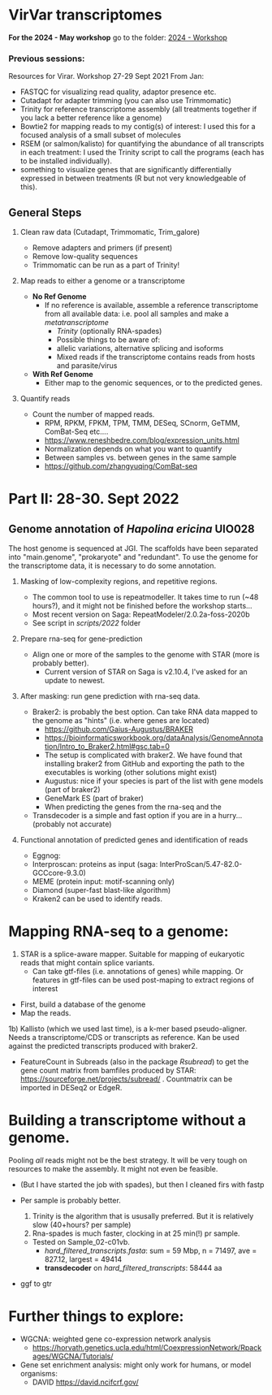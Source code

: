 # VirVar transcriptomes

**For the 2024 - May workshop** go to the folder: [2024 - Workshop](2024_Workshop/)

### Previous sessions: 
Resources for Virar. Workshop 27-29 Sept 2021
From Jan:
- FASTQC for visualizing read quality, adaptor presence etc.
- Cutadapt for adapter trimming (you can also use Trimmomatic)
- Trinity for reference transcriptome assembly (all treatments together if you lack a better reference like a genome)
- Bowtie2 for mapping reads to my contig(s) of interest: I used this for a focused analysis of a small subset of molecules
- RSEM (or salmon/kalisto) for quantifying the abundance of all transcripts in each treatment: I used the Trinity script to call the programs (each has to be installed individually).
- something to visualize genes that are significantly differentially expressed in between treatments (R but not very knowledgeable of this).

## General Steps
1) Clean raw data (Cutadapt, Trimmomatic, Trim_galore)
   * Remove adapters and primers (if present)
   * Remove low-quality sequences
   * Trimmomatic can be run as a part of Trinity!

2) Map reads to either a genome or a transcriptome
   * **No Ref Genome**
     * If no reference is available, assemble a reference transcriptome from all available data: i.e. pool all samples and make a *metatranscriptome*
       * *Trinity* (optionally RNA-spades)
       * Possible things to be aware of:
       * allelic variations, alternative splicing and isoforms
       * Mixed reads if the transcriptome contains reads from hosts and parasite/virus
   *  **With Ref Genome**
      *  Either map to the genomic sequences, or to the predicted genes.
3) Quantify reads
   * Count the number of mapped reads.
     * RPM, RPKM, FPKM, TPM, TMM, DESeq, SCnorm, GeTMM, ComBat-Seq etc....
     * https://www.reneshbedre.com/blog/expression_units.html
     * Normalization depends on what you want to quantify
     * Between samples vs. between genes in the same sample
     * https://github.com/zhangyuqing/ComBat-seq
 

# Part II: 28-30. Sept 2022
## Genome annotation of *Hapolina ericina* UIO028
The host genome is sequenced at JGI. The scaffolds have been separated into "main.genome", "prokaryote" and "redundant".
To use the genome for the transcriptome data, it is necessary to do some annotation. 
1) Masking of low-complexity regions, and repetitive regions. 
   * The common tool to use is repeatmodeller. It takes time to run (~48 hours?), and it might not be finished before the workshop starts... 
   * Most recent version on Saga: RepeatModeler/2.0.2a-foss-2020b
   * See script in *scripts/2022* folder
2) Prepare rna-seq for gene-prediction
   * Align one or more of the samples to the genome with STAR (more is probably better).
     * Current version of STAR on Saga is v2.10.4, I've asked for an update to newest.

3) After masking: run gene prediction with rna-seq data. 
   * Braker2: is probably the best option. Can take RNA data mapped to the genome as "hints" (i.e. where genes are located)
     * https://github.com/Gaius-Augustus/BRAKER
     * https://bioinformaticsworkbook.org/dataAnalysis/GenomeAnnotation/Intro_to_Braker2.html#gsc.tab=0
     * The setup is complicated with braker2. We have found that installing braker2 from GitHub and exporting the path to the executables is working (other solutions might exist)
     * Augustus: nice if your species is part of the list with gene models (part of braker2)
     * GeneMark ES (part of braker)
     * When predicting the genes from the rna-seq and the 
   * Transdecoder is a simple and fast option if you are in a hurry... (probably not accurate)

4) Functional annotation of predicted genes and identification of reads
   * Eggnog: 
   * Interproscan: proteins as input  (saga: InterProScan/5.47-82.0-GCCcore-9.3.0) 
   * MEME (protein input: motif-scanning only)
   * Diamond (super-fast blast-like algorithm)
   * Kraken2 can be used to identify reads. 
# Mapping RNA-seq to a genome: 
1) STAR is a  splice-aware mapper. Suitable for mapping of eukaryotic reads that might contain splice variants. 
   * Can take gtf-files (i.e. annotations of genes) while mapping. Or features in gtf-files can be used post-maping to extract regions of interest
  -   First, build a database of the genome
  -   Map the reads. 

1b) Kallisto (which we used last time), is a k-mer based pseudo-aligner. Needs a transcriptome/CDS or transcripts as reference. Kan be used against the predicted transcripts produced with braker2. 
    
- FeatureCount in Subreads (also in the package *Rsubread*) to get the gene count matrix from bamfiles produced by STAR: https://sourceforge.net/projects/subread/ . Countmatrix can be imported in DESeq2 or EdgeR.

# Building a transcriptome without a genome. 
Pooling *all* reads might not be the best strategy. It will be very tough on resources to make the assembly. It might not even be feasible. 
- (But I have started the job with spades), but then I cleaned firs with fastp
- Per sample is probably better. 
  1) Trinity is the algorithm that is ususally preferred. But it is relatively slow (40+hours? per sample)
  2) Rna-spades is much faster, clocking in at 25 min(!) pr sample.
   *  Tested on Sample_02-c01vb. 
      * *hard_filtered_transcripts.fasta*: sum = 59 Mbp, n = 71497, ave = 827.12, largest = 49414
      * **transdecoder** on *hard_filtered_transcripts*: 58444 aa

- ggf to gtr


# Further things to explore:
- WGCNA: weighted gene co-expression network analysis
  - https://horvath.genetics.ucla.edu/html/CoexpressionNetwork/Rpackages/WGCNA/Tutorials/
- Gene set enrichment analysis:  might only work for humans, or model organisms:
  - DAVID https://david.ncifcrf.gov/
